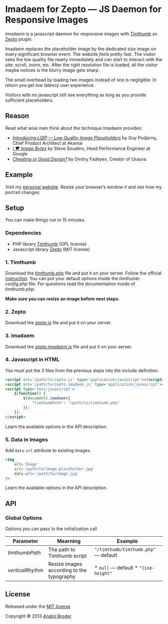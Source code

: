 Imadaem for Zepto —  JS Daemon for Responsive Images
=============

_Imadaem_ is a javascript daemon for responsive images with [Timthumb](http://code.google.com/p/timthumb/) as [Zepto](http://zeptojs.com/) plugin.

Imadaem replaces the placeholder image by the dedicated size image on every significant browser event. The website _feels_ pretty fast. The visitor sees the low quality file nearly immediately and can start to interact with the site: scroll, zoom, etc. After the right resolution file is loaded, all the visitor maybe notices is the blurry image gets sharp.

The small overhead by loading two images instead of one is negligible. In return you get low latency user experience.

Visitors with no javascript still see everything as long as you provide sufficient placeholders.

## Reason

Read what wise men think about the technique Imadaem provides:

* _[Introducing LQIP — Low Quality Image Placeholders](http://www.guypo.com/feo/introducing-lqip-low-quality-image-placeholders/)_ by Guy Podjarny, Chief Product Architect at Akamai
* _[I ♥ Image Bytes](http://www.stevesouders.com/blog/2013/04/26/i/)_ by Steve Souders, Head Performance Engineer at Google
* _[Cheating or Good Design?](http://www.usabilitypost.com/2012/05/31/cheating-or-good-design/)_ by Dmitry Fadeyev, Creator of Usaura

## Example

Visit my [personal website](http://penibelst.de/). Resize your browser’s window it and see how my portrait changes.

## Setup

You can make things run in 15 minutes.

### Dependencies

* PHP library [Timthumb](http://code.google.com/p/timthumb/) (GPL license)
* Javascript library [Zepto](http://zeptojs.com/) (MIT license)

### 1. Timthumb

Download the _[timthumb.php](http://code.google.com/p/timthumb/)_ file and put it on your server. Follow the official [instruction](http://www.binarymoon.co.uk/2010/08/timthumb/). You can put your default options inside the _timthumb-config.php_ file. For questions read the documentation inside of _timthumb.php_.

**Make sure you can resize an image before next steps.**

### 2. Zepto

Download the _[zepto.js](http://zeptojs.com/)_ file and put it on your server.

### 3. Imadaem
Download the _[zepto.imadaem.js](https://github.com/penibelst/imadaem-zepto)_ file and put it on your server.

### 4. Javascript in HTML

You must put the 3 files from the previous steps into the include definition.
````html
<script src='/path/to/zepto.js' type='application/javascript'></script>
<script src='/path/to/zepto.imadaem.js' type='application/javascript'></script>
<script type='text/javascript'>
    $(function() {
        $(document).imadaem({
            "timthumbPath": "/path/to/timthumb.php"
        });
    });
</script>
````
Learn the available options in the API description.

### 5. Data in Images

Add `data-url` attribute to existing images.
````html
<img
    alt='Image'
    src='/path/to/image-placeholder.jpg'
    data-url='/path/to/image.jpg'
/>
````
Learn the available options in the API description.

## API

### Global Options

Options you can pass to the initialization call

<table>
  <thead>
    <tr>
      <th>Parameter</th>
      <th>Mearning</th>
      <th>Example</th>
    </tr>
  </thead>
  <tbody>
    <tr>
      <td><var>timthumbPath</var></td>
      <td>The path to Timthumb script</td>
      <td><code>"/timthumb/timthumb.php"</code> — default</td>
    </tr>
    <tr>
      <td><var>verticalRhythm</var></td>
      <td>Resize images according to the typography</td>
      <td>
* <code>null</code> — default
* <code>"line-height"</code>
      </td>
    </tr>
  </tbody>
</table>


## License
Released under the [MIT license](http://opensource.org/licenses/MIT)

Copyright © 2013 [Anatol Broder](http://penibelst.de/)
